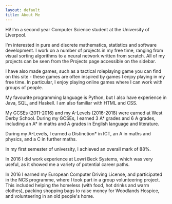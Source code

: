 ```yaml
---
layout: default
title: About Me
---
```

Hi! I'm a second year Computer Science student at the University of Liverpool.

I'm interested in pure and discrete mathematics, statistics and software
development. I work on a number of projects in my free time,
ranging from visual sorting algorithms to a neural network written from scratch.
All of my projects can be seen from the Projects page accessible on the sidebar.

I have also made games, such as a tactical roleplaying game you can find on this
site - these games are often inspired by games I enjoy playing in my free time. 
In particular, I enjoy playing online games where I can work with groups of people.

My favourite programming language is Python, but I also have experience in Java,
SQL, and Haskell. I am also familiar with HTML and CSS.

My GCSEs (2011-2016) and my A-Levels (2016-2018) were earned at West Derby
School. During my GCSEs, I earned 3 A* grades and 6 A grades, including an
A* in maths and A grades in English language and literature.

During my A-Levels, I earned a Distinction* in ICT, an A in maths and physics,
and a C in further maths.

In my first semester of university, I achieved an overall mark of 88%.

In 2016 I did work experience at Lowri Beck Systems, which was very useful, as
it showed me a variety of potential career paths.

In 2016 I earned my European Computer Driving License, and participated in
the NCS programme, where I took part in a group volunteering project. This
included helping the homeless (with food, hot drinks and warm clothes), packing
shopping bags to raise money for Woodlands Hospice, and volunteering in an old
people's home.
